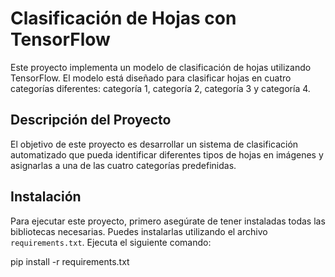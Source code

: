 # Clasificación de Hojas con TensorFlow

Este proyecto implementa un modelo de clasificación de hojas utilizando TensorFlow. El modelo está diseñado para clasificar hojas en cuatro categorías diferentes: categoría 1, categoría 2, categoría 3 y categoría 4.

## Descripción del Proyecto

El objetivo de este proyecto es desarrollar un sistema de clasificación automatizado que pueda identificar diferentes tipos de hojas en imágenes y asignarlas a una de las cuatro categorías predefinidas.

## Instalación

Para ejecutar este proyecto, primero asegúrate de tener instaladas todas las bibliotecas necesarias. Puedes instalarlas utilizando el archivo `requirements.txt`. Ejecuta el siguiente comando:

pip install -r requirements.txt
